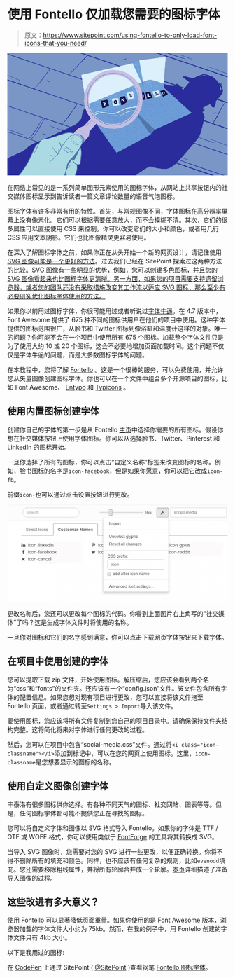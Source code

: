 # 使用 Fontello 仅加载您需要的图标字体

> 原文：<https://www.sitepoint.com/using-fontello-to-only-load-font-icons-that-you-need/>

![Fontello in newspaper clipping letters](img/868ad0ba275f0ee7b1689d00baae6522.png)

在网络上常见的是一系列简单图形元素使用的图标字体，从网站上共享按钮内的社交媒体图标显示到告诉读者一篇文章评论数量的语音气泡图标。

图标字体有许多非常有用的特性。首先，与常规图像不同，字体图标在高分辨率屏幕上没有像素化。它们可以根据需要任意放大，而不会模糊不清。其次，它们的很多属性可以直接使用 CSS 来控制。你可以改变它们的大小和颜色，或者用几行 CSS 应用文本阴影。它们也比图像精灵更容易使用。

在深入了解图标字体之前，如果你正在从头开始一个新的网页设计，请记住使用 [SVG 图像可能是一个更好的方法](https://css-tricks.com/icon-fonts-vs-svg/)。过去我们已经在 SitePoint 探索过这两种方法的比较[。SVG 图像有一些明显的优势，例如，您可以创建多色图标，并且您的 SVG 图像看起来也比图标字体更清晰。另一方面，如果您的项目需要支持遗留浏览器，或者您的团队还没有采取措施改变其工作流以适应 SVG 图标，那么至少有必要研究优化图标字体使用的方法。](https://www.sitepoint.com/icon-fonts-vs-svg-debate/)

如果你以前用过图标字体，你很可能用过或者听说过[字体牛逼](http://fontawesome.io/)。在 4.7 版本中，Font Awesome 提供了 675 种不同的图标供用户在他们的项目中使用。这种字体提供的图标范围很广，从脸书和 Twitter 图标到像浴缸和温度计这样的对象。唯一的问题？你可能不会在一个项目中使用所有 675 个图标。加载整个字体文件只是为了使用大约 10 或 20 个图标，这会不必要地增加页面加载时间。这个问题不仅仅是字体牛逼的问题，而是大多数图标字体的问题。

在本教程中，您将了解 [Fontello](http://fontello.com/) 。这是一个很棒的服务，可以免费使用，并允许您从矢量图像创建图标字体。你也可以在一个文件中组合多个开源项目的图标，比如 Font Awesome、 [Entypo](http://www.entypo.com/) 和 [Typicons](http://typicons.com/) 。

## 使用内置图标创建字体

创建你自己的字体的第一步是从 Fontello [主页](http://fontello.com/)中选择你需要的所有图标。假设你想在社交媒体按钮上使用字体图标。你可以从选择脸书、Twitter、Pinterest 和 LinkedIn 的图标开始。

一旦你选择了所有的图标，你可以点击“自定义名称”标签来改变图标的名称。例如，脸书图标的名字是`icon-facebook`，但是如果你愿意，你可以把它改成`icon-fb`。

前缀`icon-`也可以通过点击设置按钮进行更改。

![Finding the CSS prefix option in Fontello](img/cd8889d340fb721077900405d0e1579f.png)

更改名称后，您还可以更改每个图标的代码。你看到上面图片右上角写的“社交媒体”了吗？这是生成字体文件时将使用的名称。

一旦你对图标和它们的名字感到满意，你可以点击下载网页字体按钮来下载字体。

## 在项目中使用创建的字体

您可以提取下载 zip 文件，开始使用图标。解压缩后，您应该会看到两个名为“css”和“fonts”的文件夹。还应该有一个“config.json”文件。该文件包含所有字体的配置信息。如果您想对现有项目进行更改，您可以直接将该文件拖至 Fontello 页面，或者通过转至`Settings > Import`导入该文件。

要使用图标，您应该将所有文件复制到您自己的项目目录中。请确保保持文件夹结构完整。这将简化将来对字体进行任何更改的过程。

然后，您可以在项目中包含“social-media.css”文件。通过将`<i class="icon-classname"></i>`添加到标记中，可以在您的网页上使用图标。这里，`icon-classname`是您想要显示的图标的名称。

## 使用自定义图像创建字体

丰泰洛有很多图标供你选择。有各种不同天气的图标、社交网站、图表等等。但是，任何图标字体都可能不提供您正在寻找的图标。

您可以将自定义字体和图像以 SVG 格式导入 Fontello。如果你的字体是 TTF / OTF 或 WOFF 格式，你可以使用类似于 [FontForge](http://fontforge.github.io/en-US/) 的工具将其转换成 SVG。

当导入 SVG 图像时，您需要对您的 SVG 进行一些更改，以便正确转换。你将不得不删除所有的填充和颜色。同样，也不应该有任何复杂的规则，比如`evenodd`填充。您还需要移除粗线属性，并将所有轮廓合并成一个轮廓。[本页](https://github.com/fontello/fontello/wiki/How-to-use-custom-images)详细描述了准备导入图像的过程。

## 这些改进有多大意义？

使用 Fontello 可以显著降低页面重量。如果你使用的是 Font Awesome 版本，浏览器加载的字体文件大小约为 75kb。然而，在我的例子中，用 Fontello 创建的字体文件只有 4kb 大小。

以下是我用过的图标:

在 [CodePen](http://codepen.io) 上通过 SitePoint ( [@SitePoint](http://codepen.io/SitePoint) )查看钢笔 [Fontello 图标字体](http://codepen.io/SitePoint/pen/Bprmyx/)。